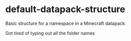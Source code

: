 # default-datapack-structure
Basic structure for a namespace in a Minecraft datapack.

Got tired of typing out all the folder names
